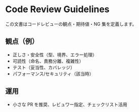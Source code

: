 # Code Review Guidelines

この文書はコードレビューの観点・期待値・NG 集を定義します。

## 観点（例）
- 正しさ・安全性（型、境界、エラー処理）
- 可読性（命名、責務分離、複雑性）
- テスト（妥当性、カバレッジ）
- パフォーマンス/セキュリティ（該当時）

## 運用
- 小さな PR を推奨、レビュワー指定、チェックリスト活用
